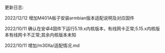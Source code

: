 
更新日志:

2022/12/12 	增加M401A板子安装armbian版本适配说明及对应固件

2022/10/11 	确认在安卓4固件下运行5.19.x内核版本，有线网卡正常;5.15.x内核版本有线网卡不正常;其余内核版本未知

2022/10/11 	增加/m30Xa/适配情况.md
